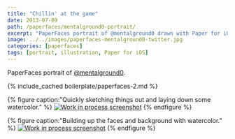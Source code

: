 ```yaml
---
title: "Chillin' at the game"
date: 2013-07-09
path: /paperfaces/mentalground0-portrait/
excerpt: "PaperFaces portrait of @mentalground0 drawn with Paper for iOS on an iPad."
image: ../../images/paperfaces-mentalground0-twitter.jpg
categories: [paperfaces]
tags: [portrait, illustration, Paper for iOS]
---
```


PaperFaces portrait of [@mentalground0](https://twitter.com/mentalground0).

{% include_cached boilerplate/paperfaces-2.md %}

{% figure caption:"Quickly sketching things out and laying down some watercolor." %}
[![Work in process screenshot](../../images/paperfaces-mentalground0-process-1-600.jpg)](../../images/paperfaces-mentalground0-process-1-lg.jpg)
{% endfigure %}

{% figure caption:"Building up the faces and background with watercolor." %}
[![Work in process screenshot](../../images/paperfaces-mentalground0-process-2-600.jpg)](../../images/paperfaces-mentalground0-process-2-lg.jpg)
{% endfigure %}
